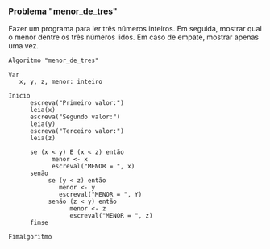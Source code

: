 ### Problema "menor_de_tres"
Fazer um programa para ler três números inteiros. Em seguida, mostrar qual o menor dentre os três números lidos. Em caso de empate, mostrar apenas uma vez. 

```portugol
Algoritmo "menor_de_tres"

Var
   x, y, z, menor: inteiro

Inicio
      escreva("Primeiro valor:")
      leia(x)
      escreva("Segundo valor:")
      leia(y)
      escreva("Terceiro valor:")
      leia(z)
      
      se (x < y) E (x < z) então
            menor <- x
            escreval("MENOR = ", x)
      senão
           se (y < z) então
              menor <- y
              escreval("MENOR = ", Y)
           senão (z < y) então
                 menor <- z
                 escreval("MENOR = ", z)
      fimse

Fimalgoritmo